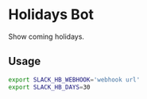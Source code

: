 # Holidays Bot

Show coming holidays.

## Usage

```bash
export SLACK_HB_WEBHOOK='webhook url'
export SLACK_HB_DAYS=30
```
